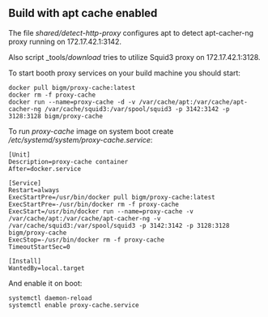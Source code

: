 ## Build with apt cache enabled

The file _shared/detect-http-proxy_ configures apt to detect apt-cacher-ng proxy running on 172.17.42.1:3142.

Also script _tools/_download_ tries to utilize Squid3 proxy on 172.17.42.1:3128.
  
To start booth proxy services on your build machine you should start:
    
    docker pull bigm/proxy-cache:latest
    docker rm -f proxy-cache
    docker run --name=proxy-cache -d -v /var/cache/apt:/var/cache/apt-cacher-ng /var/cache/squid3:/var/spool/squid3 -p 3142:3142 -p 3128:3128 bigm/proxy-cache    
          
To run _proxy-cache_ image on system boot create _/etc/systemd/system/proxy-cache.service_:
   
    [Unit]
    Description=proxy-cache container
    After=docker.service
    
    [Service]
    Restart=always
    ExecStartPre=/usr/bin/docker pull bigm/proxy-cache:latest
    ExecStartPre=-/usr/bin/docker rm -f proxy-cache
    ExecStart=/usr/bin/docker run --name=proxy-cache -v /var/cache/apt:/var/cache/apt-cacher-ng -v /var/cache/squid3:/var/spool/squid3 -p 3142:3142 -p 3128:3128 bigm/proxy-cache
    ExecStop=-/usr/bin/docker rm -f proxy-cache
    TimeoutStartSec=0
    
    [Install]
    WantedBy=local.target       
    
And enable it on boot:
    
    systemctl daemon-reload
    systemctl enable proxy-cache.service
    
    